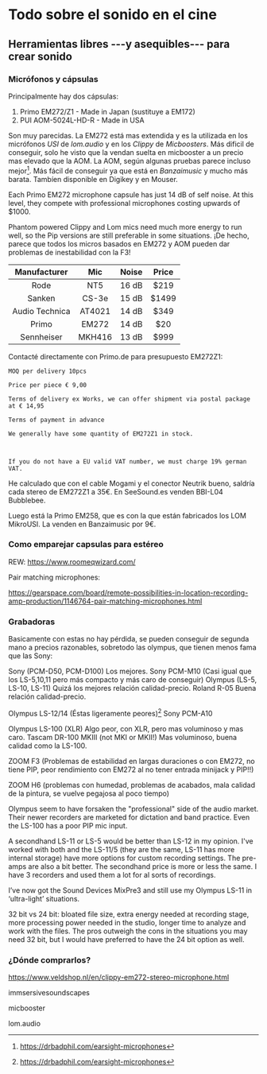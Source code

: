 # Todo sobre el sonido en el cine
## Herramientas libres ---y asequibles--- para crear sonido

### Micrófonos y cápsulas

Principalmente hay dos cápsulas:

1. Primo EM272/Z1 - Made in Japan (sustituye a EM172)
2. PUI AOM-5024L-HD-R - Made in USA

Son muy parecidas. La EM272 está mas extendida y es la utilizada en los micrófonos *USI* de *lom.audio* y en los *Clippy* de *Micboosters*. Más dificil de conseguir, solo he visto que la vendan suelta en micbooster a un precio mas elevado que la AOM. La AOM, según algunas pruebas parece incluso mejor[^*]. Más fácil de conseguir ya que está en *Banzaimusic* y mucho más barata. Tambíen disponible en Digikey y en Mouser.

Each Primo EM272 microphone capsule has just 14 dB of self noise. At this level, they compete with professional microphones costing upwards of $1000.

Phantom powered Clippy and Lom mics need much more energy to run well, so the Pip versions are still preferable in some situations. ¡De hecho, parece que todos los micros basados en EM272 y AOM pueden dar problemas de inestabilidad con la F3!

|  Manufacturer  |   Mic  | Noise | Price |
|:--------------:|:------:|:-----:|:-----:|
| Rode           | NT5    | 16 dB | $219  |
| Sanken         | CS-3e  | 15 dB | $1499 |
| Audio Technica | AT4021 | 14 dB | $349  |
| Primo          | EM272  | 14 dB | $20   |
| Sennheiser     | MKH416 | 13 dB | $999  |

Contacté directamente con Primo.de para presupuesto EM272Z1:

 
```
MOQ per delivery 10pcs

Price per piece € 9,00

Terms of delivery ex Works, we can offer shipment via postal package at € 14,95

Terms of payment in advance

We generally have some quantity of EM272Z1 in stock.

 

If you do not have a EU valid VAT number, we must charge 19% german VAT.
```

He calculado que con el cable Mogami y el conector Neutrik bueno, saldría cada stereo de EM272Z1 a 35€. En SeeSound.es venden BBI-L04 Bubblebee.

Luego está la Primo EM258, que es con la que están fabricados los LOM MikroUSI. La venden en Banzaimusic por 9€.

[^*]: https://drbadphil.com/earsight-microphones


### Como emparejar capsulas para estéreo

REW: https://www.roomeqwizard.com/

Pair matching microphones:

https://gearspace.com/board/remote-possibilities-in-location-recording-amp-production/1146764-pair-matching-microphones.html

### Grabadoras

Basicamente con estas no hay pérdida, se pueden conseguir de segunda mano a precios razonables, sobretodo las olympus, que tienen menos fama que las Sony:

Sony (PCM-D50, PCM-D100) Los mejores.
Sony PCM-M10 (Casi igual que los LS-5,10,11 pero más compacto y más caro de conseguir)
Olympus (LS-5, LS-10, LS-11) Quizá los mejores relación calidad-precio.
Roland R-05 Buena relación calidad-precio.

Olympus LS-12/14 (Éstas ligeramente peores)[^*]
Sony PCM-A10

Olympus LS-100 (XLR) Algo peor, con XLR, pero mas voluminoso y mas caro.
Tascam DR-100 MKIII (not MKI or MKII!) Mas voluminoso, buena calidad como la LS-100.

ZOOM F3 (Problemas de estabilidad en largas duraciones o con EM272, no tiene PIP, peor rendimiento con EM272 al no tener entrada minijack y PIP!!)

ZOOM H6 (problemas con humedad, problemas de acabados, mala calidad de la pintura, se vuelve pegajosa al poco tiempo)

Olympus seem to have forsaken the "professional" side of the audio market. Their newer recorders are marketed for dictation and band practice. Even the LS-100 has a poor PIP mic input.

A secondhand LS-11 or LS-5 would be better than LS-12 in my opinion. I've worked with both and the LS-11/5 (they are the same, LS-11 has more internal storage) have more options for custom recording settings. The pre-amps are also a bit better. The secondhand price is more or less the same. I have 3 recorders and used them a lot for al sorts of recordings.

I’ve now got the Sound Devices MixPre3 and still use my Olympus LS-11 in ‘ultra-light’ situations. 

32 bit vs 24 bit: bloated file size, extra energy needed at recording stage, more processing power needed in the studio, longer time to analyze and work with the files. The pros outweigh the cons in the situations you may need 32 bit, but I would have preferred to have the 24 bit option as well.


[^*]: http://www.avisoft.com/recorder-tests/

### ¿Dónde comprarlos?

https://www.veldshop.nl/en/clippy-em272-stereo-microphone.html

immsersivesoundscapes

micbooster

lom.audio



